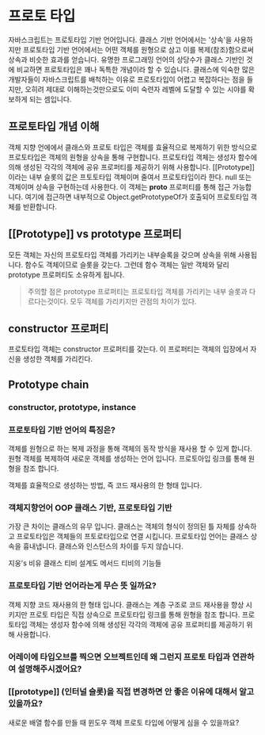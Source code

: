 # 프로토 타입

자바스크립트는 프로토타입 기반 언어입니다. 클래스 기반 언어에서는 '상속'을 사용하지만 프로토타입 기반 언어에서는 어떤 객체를 원형으로 삼고 이를 복제(참조)함으로써 상속과 비슷한 효과를 얻습니다. 유명한 프로그래밍 언어의 상당수가 클래스 기반인 것에 비교하면 프로토타입은 꽤나 독특한 개념이라 할 수 있습니다. 클래스에 익숙한 많은 개발자들이 자바스크립트를 배척하는 이유로 프로토타입이 어렵고 복잡하다는 점을 들지만, 오히려 제대로 이해하는것만으로도 이미 숙련자 레벨에 도달할 수 있는 시야를 확보하게 되는 셈입니다. 

## 프로토타입 개념 이해
객체 지향 언에에서 클래스와 프로토 타입은 객체를 효율적으로 복제하기 위한 방식으로 프로토타입은 객체의 원형을 상속을 통해 구현합니다. 프로토타입 객체는 생성자 함수에 의해 생성된 각각의 객체에 공유 프로퍼티를 제공하기 위해 사용합니다. [[Prototype]]이라는 내부 슬롯의 값은 프토토타입 객체이며 줄여서 프로토타입이라 한다. null 또는 객체이며 상속을 구현하는데 사용한다. 이 객체는 __proto__ 프로퍼티를 통해 접근 가능합니다. 여기에 접근하면 내부적으로 Object.getPrototypeOf가 호출되어 프로토타입 객체를 반환합니다.

## [[Prototype]] vs prototype 프로퍼티
모든 객체는 자신의 프로토타입 객체를 가리키는 내부슬록을 갖으며 상속을 위해 사용됩니다. 함수도 객체이므로 슬롯을 갖는다. 그런데 함수 객체는 일반 객체와 달리 prototype 프로퍼티도 소유하게 됩니다.

>주의할 점은 prototype 프로퍼티는 프로토타입 객체를 가리키는 내부 슬롯과 다르다는것이다. 모두 객체를 가리키지만 관점의 차이가 있다. 

## constructor 프로퍼티
프로토타입 객체는 constructor 프로퍼티를 갖는다. 이 프로퍼티는 객체의 입장에서 자신을 생성한 객체를 가리킨다.

## Prototype chain



### constructor, prototype, instance

### 프로토타입 기반 언어의 특징은?
객체를 원형으로 하는 복제 과정을 통해 객체의 동작 방식을 재사용 할 수 있게 합니다. 원형 객체를 복제하여 새로운 객체를 생성하는 언어 입니다. 프로토아입 링크를 통해 원형을 참조 합니다.

객체를 효율적으로 생성하는 방법, 즉 코드 재사용의 한 형태 입니다.



### 객체지향언어 OOP 클래스 기반, 프로토타입 기반
가장 큰 차이는 클래스의 유무 입니다. 클래스는 객체의 형식이 정의된 틀 자체를 상속하고 프로토타입은 객체들의 프토로타입으로 연결 시킵니다. 
프로토타입 언어는 클래스 상속을 흉내냅니다. 클래스와 인스턴스의 차이를 두지 않습니다.

지웅's 비유
클래스 티비 설계도
메서드 티비의 기능들

### 프로토타입 기반 언어라는게 무슨 뜻 일까요?
객체 지향 코드 재사용의 한 형태 입니다. 클래스는 계층 구조로 코드 재사용을 향상 시키지만 프로토 타입은 직접 상속으로 프로토타입 링크를 통해 원형을 참조 합니다. 프로토타입 객체는 생성자 함수에 의해 생성된 각각의 객체에 공유 프로퍼티를 제공하기 위해 사용합니다.

### 어레이에 타입오브를 찍으면 오브젝트인데 왜 그런지 프로토 타입과 연관하여 설명해주시겠어요?

### [[prototype]] (인터널 슬롯)을 직접 변경하면 안 좋은 이유에 대해서 알고 있을까요?
새로운 배열 함수를 만들 때 윈도우 객체 프로토 타입에 어떻게 심을 수 있을까요?